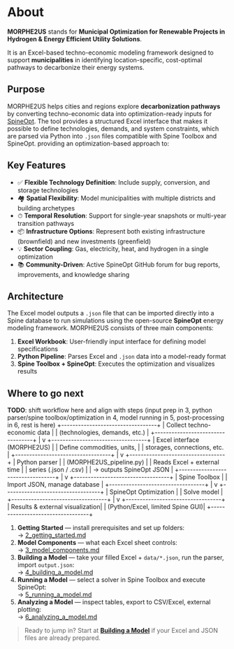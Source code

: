 # About

**MORPHE2US** stands for **Municipal Optimization for Renewable Projects in Hydrogen & Energy Efficient Utility Solutions**.

It is an Excel-based techno-economic modeling framework designed to support **municipalities** in identifying location-specific, cost-optimal pathways to decarbonize their energy systems.

## Purpose

MORPHE2US helps cities and regions explore **decarbonization pathways** by converting techno-economic data into optimization-ready inputs for [SpineOpt](https://github.com/Spine-project/SpineOpt.jl).
The tool provides a structured Excel interface that makes it possible to define technologies, demands, and system constraints, which are parsed via Python into `.json` files compatible with Spine Toolbox and SpineOpt.
providing an optimization-based approach to:

## Key Features

- ✅ **Flexible Technology Definition**: Include supply, conversion, and storage technologies  
- 🏘 **Spatial Flexibility**: Model municipalities with multiple districts and building archetypes  
- ⏱ **Temporal Resolution**: Support for single-year snapshots or multi-year transition pathways  
- 📦 **Infrastructure Options**: Represent both existing infrastructure (brownfield) and new investments (greenfield)  
- 💡 **Sector Coupling**: Gas, electricity, heat, and hydrogen in a single optimization
- 📚 **Community-Driven**: Active SpineOpt GitHub forum for bug reports, improvements, and knowledge sharing

## Architecture

The Excel model outputs a `.json` file that can be imported directly into a Spine database to run simulations using the open-source **SpineOpt** energy modeling framework. 
MORPHE2US consists of three main components:

1. **Excel Workbook**: User-friendly input interface for defining model specifications
2. **Python Pipeline**: Parses Excel and `.json` data into a model-ready format
3. **Spine Toolbox + SpineOpt**: Executes the optimization and visualizes results

## Where to go next


**TODO**: shift workflow here and align with steps (input prep in 3, python parser/spine toolbox/optimization in 4, model running in 5, post-processing in 6, rest is here)
+----------------------------------+
|  Collect techno-economic data    |
|  (technologies, demands, etc.)   |
+----------------------------------+
                |
                v
+----------------------------------+
|  Excel interface (MORPHE2US)     |
|  Define commodities, units,      |
|  storages, connections, etc.     |
+----------------------------------+
                |
                v
+----------------------------------+
|  Python parser                   |
|  (MORPHE2US_pipeline.py)         |
|  Reads Excel + external time     |
|  series (.json / .csv)           |
|  → outputs SpineOpt JSON         |
+----------------------------------+
                |
                v
+----------------------------------+
|  Spine Toolbox                   |
|  Import JSON, manage database    |
+----------------------------------+
                |
                v
+----------------------------------+
|  SpineOpt Optimization           |
|  Solve model                     |
+----------------------------------+
                |
                v
+----------------------------------+
|  Results & external visualization|
|  (Python/Excel, limited Spine GUI)|
+----------------------------------+


1. **Getting Started** — install prerequisites and set up folders:  
   → [2_getting_started.md](2_getting_started.md)
2. **Model Components** — what each Excel sheet controls:  
   → [3_model_components.md](3_model_components.md)
3. **Building a Model** — take your filled Excel + `data/*.json`, run the parser, import `output.json`:  
   → [4_building_a_model.md](4_building_a_model.md)
4. **Running a Model** — select a solver in Spine Toolbox and execute SpineOpt:  
   → [5_running_a_model.md](5_running_a_model.md)
5. **Analyzing a Model** — inspect tables, export to CSV/Excel, external plotting:  
   → [6_analyzing_a_model.md](6_analyzing_a_model.md)

> Ready to jump in? Start at **[Building a Model](4_building_a_model.md)** if your Excel and JSON files are already prepared.